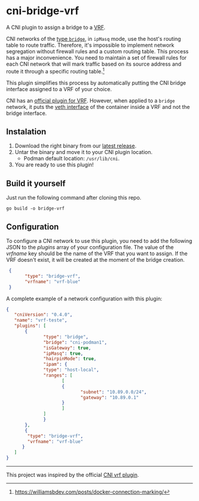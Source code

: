# cni-bridge-vrf

A CNI plugin to assign a bridge to a [VRF](https://www.kernel.org/doc/html/latest/networking/vrf.html).

CNI networks of the [type `bridge`](https://www.cni.dev/plugins/current/main/bridge/), in `ipMasq` mode, use the host's routing table to route traffic. Therefore, it's impossible to implement network segregation without firewall rules and a custom routing table. This process has a major inconvenience. You need to maintain a set of firewall rules for each CNI network that will mark traffic based on its source address and route it through a specific routing table.[^1]

This plugin simplifies this process by automatically putting the CNI bridge interface assigned to a VRF of your choice.

CNI has an [official plugin for  VRF](https://www.cni.dev/plugins/current/meta/vrf/). However, when applied to a `bridge` network, it puts the [veth interface](https://man7.org/linux/man-pages/man4/veth.4.html) of the container inside a VRF and not the bridge interface. 

##  Instalation
1. Download the right binary from our [latest release](https://github.com/MrSuicideParrot/cni-bridge-vrf/releases).
2. Untar the binary and move it to your CNI plugin location.
   * Podman default location: `/usr/lib/cni`.
3. You are ready to use this plugin!

## Build it yourself
Just run the following command after cloning this repo.
```
go build -o bridge-vrf
```

## Configuration

To configure a CNI network to use this plugin, you need to add the following JSON to the *plugins* array of your configuration file. The value of the *vrfname* key should be the name of the VRF that you want to assign. If the VRF doesn't exist, it will be created at the moment of the bridge creation.  

```json
 {
       "type": "bridge-vrf",
       "vrfname": "vrf-blue"
 }
```

A complete example of a network configuration with this plugin:

```json
{
   "cniVersion": "0.4.0",
   "name": "vrf-teste",
   "plugins": [
       {
              "type": "bridge",
              "bridge": "cni-podman1",
              "isGateway": true,
              "ipMasq": true,
              "hairpinMode": true,
              "ipam": {
              "type": "host-local",
              "ranges": [
                     [
                     {
                            "subnet": "10.89.0.0/24",
                            "gateway": "10.89.0.1"
                     }
                     ]
              ]
              }
       },
       {
        "type": "bridge-vrf",
        "vrfname": "vrf-blue"
      }
   ]
}
```

---
This project was inspired by the official [CNI vrf plugin](https://www.cni.dev/plugins/current/meta/vrf/).

[^1]: https://williamsbdev.com/posts/docker-connection-marking/
